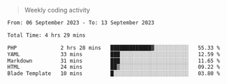 > Weekly coding activity
<!--START_SECTION:waka-->

```txt
From: 06 September 2023 - To: 13 September 2023

Total Time: 4 hrs 29 mins

PHP              2 hrs 28 mins   █████████████▓░░░░░░░░░░░   55.33 %
YAML             33 mins         ███░░░░░░░░░░░░░░░░░░░░░░   12.59 %
Markdown         31 mins         ███░░░░░░░░░░░░░░░░░░░░░░   11.65 %
HTML             24 mins         ██▒░░░░░░░░░░░░░░░░░░░░░░   09.22 %
Blade Template   10 mins         █░░░░░░░░░░░░░░░░░░░░░░░░   03.80 %
```

<!--END_SECTION:waka-->
